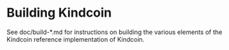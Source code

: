 Building Kindcoin
================

See doc/build-*.md for instructions on building the various
elements of the Kindcoin reference implementation of Kindcoin.
